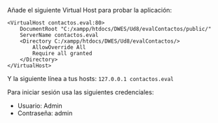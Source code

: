 Añade el siguiente Virtual Host para probar la aplicación:
```
<VirtualHost contactos.eval:80>
    DocumentRoot "C:/xampp/htdocs/DWES/Ud8/evalContactos/public/"
    ServerName contactos.eval
    <Directory C:/xampp/htdocs/DWES/Ud8/evalContactos/>
        AllowOverride All
        Require all granted
    </Directory>
</VirtualHost>
```

Y la siguiente línea a tus hosts: ``127.0.0.1 contactos.eval``

Para iniciar sesión usa las siguientes credenciales:
- Usuario: Admin
- Contraseña: admin
